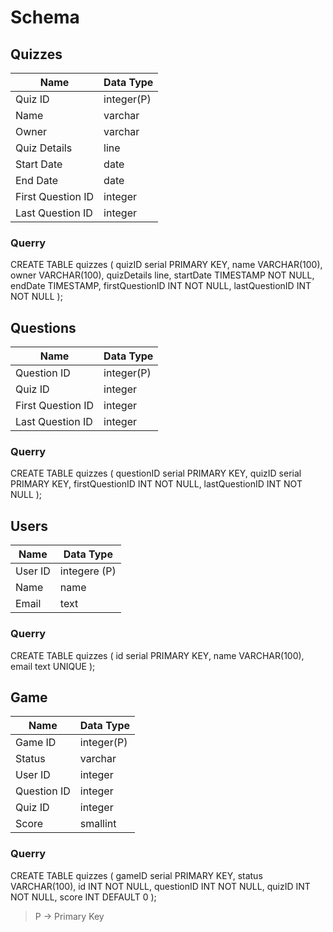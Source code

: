 # Schema

## Quizzes

Name | Data Type
------------ | -------------
Quiz ID | integer(P)
Name | varchar
Owner | varchar
Quiz Details | line
Start Date | date
End Date | date
First Question ID | integer
Last Question ID | integer

### Querry

CREATE TABLE quizzes (
    quizID serial PRIMARY KEY,
    name VARCHAR(100),
    owner VARCHAR(100),
    quizDetails line,
    startDate TIMESTAMP NOT NULL,
    endDate TIMESTAMP,
    firstQuestionID INT NOT NULL,
    lastQuestionID INT NOT NULL
);

## Questions

Name | Data Type
------------ | -------------
Question ID | integer(P)
Quiz ID | integer
First Question ID | integer
Last Question ID | integer

### Querry

CREATE TABLE quizzes (
    questionID serial PRIMARY KEY,
    quizID serial PRIMARY KEY,
    firstQuestionID INT NOT NULL,
    lastQuestionID INT NOT NULL
);

## Users

Name | Data Type
------------ | -------------
User ID | integere (P)
Name | name
Email | text

### Querry

CREATE TABLE quizzes (
    id serial PRIMARY KEY,
    name VARCHAR(100),
    email text UNIQUE
);

## Game

Name | Data Type
------------ | -------------
Game ID | integer(P)
Status | varchar
User ID | integer
Question ID | integer
Quiz ID | integer
Score | smallint

### Querry

CREATE TABLE quizzes (
    gameID serial PRIMARY KEY,
    status VARCHAR(100),
    id INT NOT NULL,
    questionID INT NOT NULL,
    quizID INT NOT NULL,
    score INT DEFAULT 0
);

> P -> Primary Key
